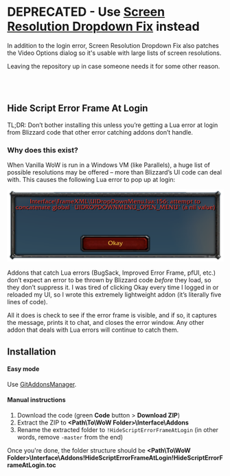 # DEPRECATED - Use [Screen Resolution Dropdown Fix](https://github.com/veechs/ScreenResolutionDropdownFix) instead
In addition to the login error, Screen Resolution Dropdown Fix also patches the Video Options dialog so it's usable with large lists of screen resolutions.

Leaving the repository up in case someone needs it for some other reason.

<br>
<br>

## Hide Script Error Frame At Login

TL;DR: Don’t bother installing this unless you’re getting a Lua error at login from Blizzard code that other error catching addons don’t handle.

### Why does this exist?

When Vanilla WoW is run in a Windows VM (like Parallels), a huge list of possible resolutions may be offered – more than Blizzard’s UI code can deal with. This causes the following Lua error to pop up at login:

![Interface\FrameXML\UIDropDownMenu.lua:156: attempt to concatenate global UIDROPDOWNMENU_OPEN_MENU' (a nil value)](https://github.com/veechs/HideScriptErrorFrameAtLogin/raw/main/LoginError.png)

Addons that catch Lua errors (BugSack, Improved Error Frame, pfUI, etc.) don’t expect an error to be thrown by Blizzard code *before* they load, so they don’t suppress it. I was tired of clicking Okay every time I logged in or reloaded my UI, so I wrote this extremely lightweight addon (it’s literally five lines of code).

All it does is check to see if the error frame is visible, and if so, it captures the message, prints it to chat, and closes the error window. Any other addon that deals with Lua errors will continue to catch them.

## Installation

#### Easy mode

Use [GitAddonsManager](https://woblight.gitlab.io/overview/gitaddonsmanager/).

#### Manual instructions

1. Download the code (green **Code** button > **Download ZIP**)
2. Extract the ZIP to **<Path\To\WoW Folder>\Interface\Addons**
3. Rename the extracted folder to `!HideScriptErrorFrameAtLogin` (in other words, remove `-master` from the end)

Once you're done, the folder structure should be **<Path\To\WoW Folder>\Interface\Addons\!HideScriptErrorFrameAtLogin\!HideScriptErrorFrameAtLogin.toc**
